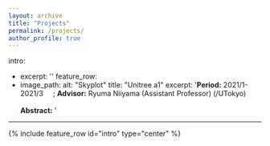 ```yaml
---
layout: archive
title: "Projects"
permalink: /projects/
author_profile: true
---
```


intro: 
  - excerpt: ''
feature_row:
  - image_path:
    alt: "Skyplot"
    title: "Unitree a1"
    excerpt: '**Period:** 2021/1-2021/3  &nbsp; &nbsp; ; **Advisor:** Ryuma Niiyama (Assistant Professor) (/UTokyo) <br><br>
    **Abstract:** '
---
{% include feature_row id="intro" type="center" %}
